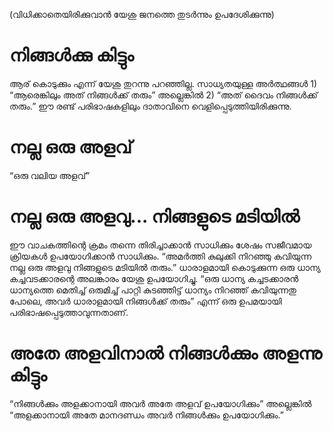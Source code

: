 (വിധിക്കാതെയിരിക്കുവാൻ യേശു ജനത്തെ തുടർന്നും ഉപദേശിക്കുന്നു)
# നിങ്ങൾക്കു കിട്ടും
ആര് കൊടുക്കും എന്ന് യേശു തുറന്നു പറഞ്ഞില്ല. സാധ്യതയുള്ള അർത്ഥങ്ങൾ 1) “ആരെങ്കിലും അത് നിങ്ങൾക്ക് തരും” അല്ലെങ്കിൽ 2) “അത് ദൈവം നിങ്ങൾക്ക് തരും.” ഈ രണ്ട് പരിഭാഷകളിലും ദാതാവിനെ വെളിപ്പെടുത്തിയിരിക്കുന്നു. 
# നല്ല ഒരു അളവ്
“ഒരു വലിയ അളവ്”
# നല്ല ഒരു അളവു... നിങ്ങളുടെ മടിയിൽ
ഈ വാചകത്തിന്റെ ക്രമം തന്നെ തിരിച്ചാക്കാൻ സാധിക്കും ശേഷം സജീവമായ ക്രിയകൾ ഉപയോഗിക്കാൻ സാധിക്കും. “അമർത്തി കുലുക്കി നിറഞ്ഞു കവിയുന്ന നല്ല ഒരു അളവു നിങ്ങളുടെ മടിയിൽ തരും.” ധാരാളമായി കൊടുക്കുന്ന ഒരു ധാന്യ കച്ചവടക്കാരന്റെ അലങ്കാരം യേശു ഉപയോഗിച്ചു. “ഒരു ധാന്യ കച്ചടക്കാരൻ ധാന്യത്തെ മെതിച്ച് ഒരുമിച്ച് പാറ്റി കുടഞ്ഞിട്ട് ധാന്യം നിറഞ്ഞ് കവിയുന്നതു പോലെ, അവർ ധാരാളമായി നിങ്ങൾക്ക് തരും” എന്ന് ഒരു ഉപമയായി  പരിഭാഷപ്പെടുത്താവുന്നതാണ്. 
# അതേ അളവിനാൽ നിങ്ങൾക്കും അളന്നു കിട്ടും
“നിങ്ങൾക്കും അളക്കാനായി അവർ അതേ അളവ് ഉപയോഗിക്കും” അല്ലെങ്കിൽ “അളക്കാനായി അതേ മാനദണ്ഡം അവർ നിങ്ങൾക്കും ഉപയോഗിക്കും.” 
